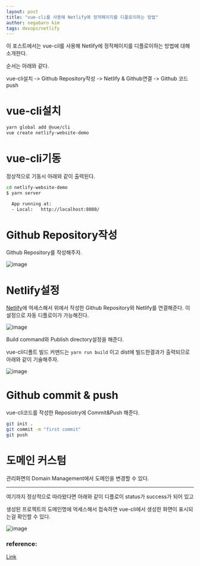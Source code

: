 ```yaml
---
layout: post
title: "vue-cli를 사용해 Netlify에 정적페이지를 디플로이하는 방법"
author: negabaro kim
tags: devops/netlify
---
```



이 포스트에서는 vue-cil를 사용해 Netlify에 정적페이지를 디플로이하는 방법에 대해 소개한다.

순서는 아래와 같다.

vue-cli설치 -> Github Repository작성 -> Netlify & Github연결 -> Github 코드 push


# vue-cli설치


```bash
yarn global add @vue/cli
vue create netlify-website-demo
```
# vue-cli기동

정상적으로 기동시 아래와 같이 출력된다.

```bash
cd netlify-website-demo
$ yarn server

  App running at:
  - Local:   http://localhost:8080/
```



# Github Repository작성

Github Repository를 작성해주자.

![image](https://user-images.githubusercontent.com/4640346/99152797-5e84e280-26e7-11eb-98a0-5fa8202a7401.png)

# Netlify설정

[Netlify]에 억세스해서 위에서 작성한 Github Repository와 Netlify를 연결해준다.
이 설정으로 자동 디플로이가 가능해진다.

![image](https://user-images.githubusercontent.com/4640346/99152813-79575700-26e7-11eb-9c83-56b8bd725dac.png)


Build command와 Publish directory설정을 해준다.

vue-cli디폴트 빌드 커맨드는 `yarn run build` 이고 dist에 빌드한결과가 출력되므로 아래와 같이 기술해주자.


![image](https://user-images.githubusercontent.com/4640346/99152821-82e0bf00-26e7-11eb-9be4-81a57ca582b2.png)

# Github commit & push

vue-cli코드를 작성한 Reposiotry에 Commit&Push 해준다.

```bash
git init . 
git commit -m "first commit"
git push
```

# 도메인 커스텀

관리화면의 Domain Management에서 도메인을 변경할 수 있다.

---

여기까지 정상적으로 따라왔다면 아래와 같이 디플로이 status가 success가 되어 있고 

생성된 프로젝트의 도메인명에 억세스해서 접속하면 vue-cli에서 생성한 화면이 표시되는걸 확인할 수 있다.

![image](https://user-images.githubusercontent.com/4640346/99153002-e7e8e480-26e8-11eb-9f6f-d22343e2a712.png)



### reference:

[Netlify]: (https://www.netlify.com/)

[Link](https://qiita.com/mnuma/items/15f2e8a5f34a392bc604)

